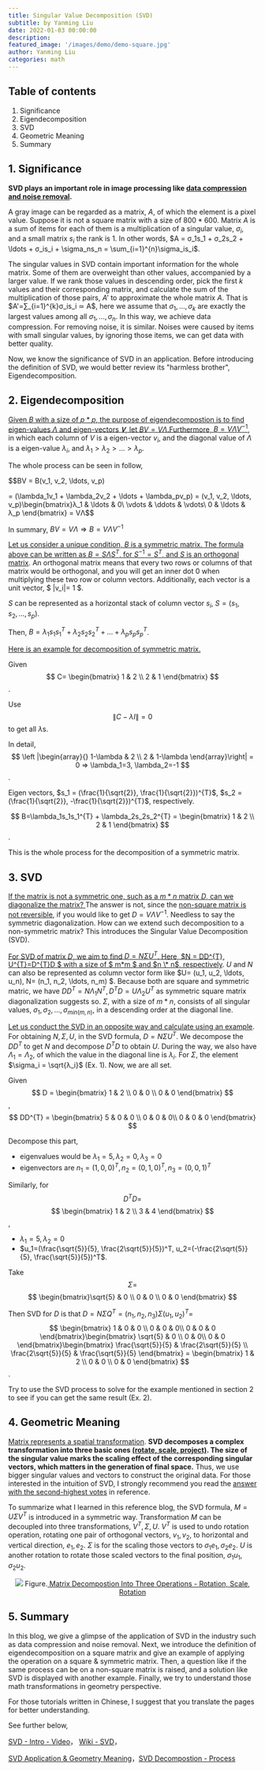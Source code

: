```yaml
---
title: Singular Value Decomposition (SVD)
subtitle: by Yanming Liu 
date: 2022-01-03 00:00:00
description: 
featured_image: '/images/demo/demo-square.jpg'
author: Yanming Liu
categories: math
---
```


## Table of contents
1. Significance
2. Eigendecomposition
3. SVD
4. Geometric Meaning
5. Summary

## 1. Significance

**SVD plays an important role in image processing like <a href='https://www.zhihu.com/question/22237507/answer/53804902'>data compression and noise removal</a>.** 

A gray image can be regarded as a matrix, $A$, of which the element is a pixel value. Suppose it is not a square matrix with a size of $800*600$. Matrix $A$ is a sum of items for each of them is a multiplication of a singular value, $σ_i$, and a small matrix $s_i$ the rank is $1$. In other words, $A = σ_1s_1 + σ_2s_2 + \ldots + σ_is_i + \sigma_ns_n = \sum_{i=1}^{n}\sigma_is_i$. 

The singular values in SVD contain important information for the whole matrix. Some of them are overweight than other values, accompanied by a larger value. If we rank those values in descending order, pick the first $k$ values and their corresponding matrix, and calculate the sum of the multiplication of those pairs, $A'$ to approximate the whole matrix $A$. That is $A'=∑_{i=1}^{k}σ_is_i ≃ A$, here we assume that ${\sigma_1, \ldots, \sigma_k}$ are exactly the largest values among all ${\sigma_1, \ldots, \sigma_n}$. In this way, we achieve data compression. For removing noise, it is similar. Noises were caused by items with small singular values, by ignoring those items, we can get data with better quality.

Now, we know the significance of SVD in an application. Before introducing the definition of SVD, we would better review its "harmless brother", Eigendecomposition.

## 2. Eigendecomposition 

<ins>Given $B$ with a size of $p*p$, the purpose of <a href='https://www.youtube.com/watch?v=PFDu9oVAE-g&t=629s'>eigendecompostion</a> is to find eigen-values $Λ$ and eigen-vectors $𝐕$, let $BV = VΛ$.Furthermore, $B=VΛV^{-1}$</ins>, in which each column of $V$ is a eigen-vector $v_i$, and the diagonal value of $Λ$ is a eigen-value $\lambda_i$, and $λ_1 > \lambda_2 > \ldots > λ_p$. 

The whole process can be seen in follow, 

$$BV = B(v_1, v_2, \ldots, v_p) 

= (\lambda_1v_1 + \lambda_2v_2 + \ldots + \lambda_pv_p) = (v_1, v_2, \ldots, v_p)\begin{bmatrix}λ_1 & \ldots & 0\\
\vdots & \ddots & \vdots\\
0 & \ldots & λ_p
\end{bmatrix} = VΛ$$

In summary, $BV = V\Lambda ⇒ B = VΛV^{-1}$


<ins>Let us consider a unique condition, $B$ is a symmetric matrix. The formula above can be written as $B=SΛS^{T}$, for $S^{-1}=S^{T}$, and <a href='https://math.stackexchange.com/questions/537217/proof-of-orthogonal-matrix-property-a-1-at'>$S$ is an orthogonal matrix</a></ins>. An orthogonal matrix means that every two rows or columns of that matrix would be orthogonal, and you will get an inner dot $0$ when multiplying these two row or column vectors. Additionally, each vector is a unit vector, $ \|v_i\|= 1 $. 

$S$ can be represented as a horizontal stack of column vector $s_i$, $S = (s_1, s_2, \ldots, s_p)$.

Then, $B = λ_1s_1s_1^{T} + λ_2s_2s_2^{T} + \ldots + λ_ps_ps_p^{T}$. 


<ins>Here is an example for decomposition of symmetric matrix.</ins>

Given 
$$
C=
\begin{bmatrix} 1 & 2 \\
2 & 1
\end{bmatrix}
$$.

Use $$ \|C - λI\| = 0 $$ to get all $λ$s. 

In detail, $$
\left |\begin{array}{}
1-\lambda & 2 \\
2 & 1-\lambda
\end{array}\right| = 0 ⇒ \lambda_1=3, \lambda_2=-1
$$. 

Eigen vectors, $s_1 = (\frac{1}{\sqrt{2}}, \frac{1}{\sqrt{2}})^{T}$, $s_2 = (\frac{1}{\sqrt{2}}, -\frac{1}{\sqrt{2}})^{T}$, respectively. 

$$
B=\lambda_1s_1s_1^{T} + \lambda_2s_2s_2^{T} = 
\begin{bmatrix} 1 & 2 \\
2 & 1
\end{bmatrix}
$$.


This is the whole process for the decomposition of a symmetric matrix. 

## 3. SVD
<ins>If the matrix is not a symmetric one, such as a $m*n$ matrix $D$, can we diagonalize the matrix? </ins> The answer is not, since the <a href='https://math.stackexchange.com/questions/441685/why-are-nonsquare-matrices-not-invertible'>non-square matrix is not reversible</a>, if you would like to get $D = VΛV^{-1}$. Needless to say the symmetric diagonalization. How can we extend such decomposition to a non-symmetric matrix? This introduces the Singular Value Decomposition (SVD).

<ins>For SVD of matrix $D$, we aim to find $D = NΣU^{T}$. Here, $N = DD^{T}, U^{T}=D^{T}D $ with a size of $ m\*m $ and $n \* n$, respectively</ins>. $U$ and $N$ can also be represented as column vector form like $U= (u_1, u_2, \ldots, u_n), N= (n_1, n_2, \ldots, n_m) $. Because both are square and symmetric matric, we have $DD^{T} = NΛ_1N^{T}, D^{T}D = UΛ_2U^{T}$ as symmetric square matrix diagonalization suggests so. $\Sigma$, with a size of $m*n$, consists of all singular values, $σ_1, \sigma_2, \ldots, \sigma_{min(m,n)}$, in a descending order at the diagonal line. 

<ins>Let us conduct the SVD in an opposite way and calculate using an example</ins>. For obtaining $N, Σ, U$, in the SVD formula, $D = NΣU^{T}$. We decompose the $DD^{T}$ to get $N$ and decompose $D^{T}D$ to obtain $U$. During the way, we also have $Λ_1=Λ_2$, of which the value in the diagonal line is $λ_i$. For $Σ$, the element $\sigma_i = \sqrt{λ_i}$ (Ex. 1). Now, we are all set.

Given
$$
D = \begin{bmatrix} 1 & 2 \\
0 & 0 \\
0 & 0
\end{bmatrix}
$$
,
$$
DD^{T} = \begin{bmatrix} 5 & 0 & 0 \\
0 & 0 & 0\\
0 & 0 & 0
\end{bmatrix}
$$

Decompose this part, 
- eigenvalues would be $\lambda_1=5, λ_2=0, λ_3=0$
- eigenvectors are $n_1=(1,0,0)^{T}, n_2=(0,1,0)^T, n_3=(0,0,1)^T$

Similarly, for $$ D^{T}D= $$
$$
\begin{bmatrix} 1 & 2 \\
3 & 4
\end{bmatrix}
$$
,
- $λ_1=5, λ_2=0$
- $u_1=(\frac{\sqrt{5}}{5}, \frac{2\sqrt{5}}{5})^T, u_2=(-\frac{2\sqrt{5}}{5}, \frac{\sqrt{5}}{5})^T$.

Take $$ Σ = $$
$$
\begin{bmatrix}\sqrt{5} & 0 \\
0 & 0 \\
0 & 0
\end{bmatrix}
$$

Then SVD for $D$ is that $D=NΣQ^T=(n_1, n_2, n_3)Σ(u_1, u_2)^T =$
$$
\begin{bmatrix} 1 & 0 & 0 \\
0 & 0 & 0\\
0 & 0 & 0
\end{bmatrix}\begin{bmatrix} \sqrt{5} & 0 \\
0 & 0\\
0 & 0
\end{bmatrix}\begin{bmatrix} \frac{\sqrt{5}}{5} & \frac{2\sqrt{5}}{5} \\
\frac{2\sqrt{5}}{5} & \frac{\sqrt{5}}{5}
\end{bmatrix} = \begin{bmatrix} 1 & 2 \\
0 & 0 \\
0 & 0
\end{bmatrix}
$$. 

Try to use the SVD process to solve for the example mentioned in section 2 to see if you can get the same result (Ex. 2).

## 4. Geometric Meaning

<a href='https://www.youtube.com/watch?v=kYB8IZa5AuE'>Matrix represents a spatial transformation</a>. **SVD decomposes a complex transformation into three basic ones <a href='https://www.zhihu.com/question/20507061/answer/120540926'>(rotate, scale, project)</a>. The size of the singular value marks the scaling effect of the corresponding singular vectors, which matters in the generation of final space.** Thus, we use bigger singular values and vectors to construct the original data. For those interested in the intuition of SVD, I strongly recommend you read the <a href='https://www.zhihu.com/question/22237507/answer/53804902'>answer with the second-highest votes</a> in reference. 

To summarize what I learned in this reference blog, the SVD formula, $M=UΣV^{T}$ is introduced in a symmetric way. Transformation $M$ can be decoupled into three transformations, $V^{T}, Σ, U$. $V^{T}$ is used to undo rotation operation, rotating one pair of orthogonal vectors, $v_1, v_2$, to horizontal and vertical direction, $e_1, e_2$. $Σ$ is for the scaling those vectors to $\sigma_1e_1, \sigma_2e_2$. $U$ is another rotation to rotate those scaled vectors to the final position, $\sigma_1u_1, \sigma_2u_2$.


<p align='center'>
<a href='https://www.zhihu.com/question/22237507/answer/53804902'>
<img src="/images/Posts/SVD/svd_geo_steps.JPG" /></a>
Figure.<a href='https://www.zhihu.com/question/22237507/answer/53804902'> 
Matrix Decompostion Into Three Operations - Rotation, Scale, Rotation
 </a>
</p>

## 5. Summary

In this blog, we give a glimpse of the application of SVD in the industry such 
as data compression and noise removal. Next, we introduce the definition of
eigendecomposition on a square matrix and give an example of applying the operation
on a square & symmetric matrix. Then, a question like if the same process can be 
on a non-square matrix is raised, and a solution like SVD is displayed 
with another example. Finally, we try to understand those math transformations
in geometry perspective.

For those tutorials written in Chinese, I suggest that you translate the 
pages for better understanding.

See further below,

[SVD - Intro - Video](https://www.youtube.com/watch?v=CpD9XlTu3ys)， [Wiki - SVD](https://en.wikipedia.org/wiki/Singular_value_decomposition)，

[SVD Application & Geometry Meaning](https://www.zhihu.com/question/22237507/answer/53804902)，[SVD Decompostion - Process](https://zhuanlan.zhihu.com/p/26306568?utm_id=0)<br>